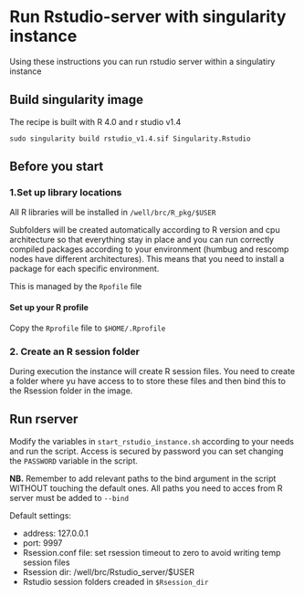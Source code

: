 # Run Rstudio-server with singularity instance

Using these instructions you can run rstudio server within a singulatiry instance

## Build singularity image
The recipe is built with R 4.0 and r studio v1.4 

```
sudo singularity build rstudio_v1.4.sif Singularity.Rstudio
```

## Before you start

### 1.Set up library locations
All R libraries will be installed in `/well/brc/R_pkg/$USER`

Subfolders will be created automatically according to R version and cpu architecture so that everything stay in place and you can run correctly compiled packages according to your environment (humbug and rescomp nodes have different architectures). This means that you need to install a package for each specific environment.

This is managed by the `Rpofile` file

#### Set up your R profile
Copy the `Rprofile` file to `$HOME/.Rprofile`

### 2. Create an R session folder
During execution the instance will create R session files. You need to create a folder where yu have access to to store these files and then bind this to the Rsession folder in the image.

## Run rserver
Modify the variables in `start_rstudio_instance.sh` according to your needs and run the script. Access is secured by password you can set changing the `PASSWORD` variable in the script.

**NB.** Remember to add relevant paths to the bind argument in the script WITHOUT touching the default ones. All paths you need to acces from R server must be added to `--bind`

Default settings:
- address: 127.0.0.1
- port: 9997
- Rsession.conf file: set rsession timeout to zero to avoid writing temp session files
- Rsession dir: /well/brc/Rstudio_server/$USER
- Rstudio session folders creaded in `$Rsession_dir`

